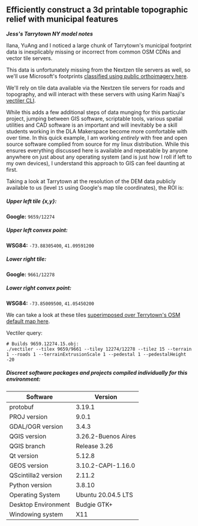 ## Efficiently construct a 3d printable topographic relief with municipal features

***Jess's Tarrytown NY model notes***


Ilana, YuAng and I noticed a large chunk of Tarrytown's municipal footprint data is inexplicably missing or incorrect from common OSM CDNs and vector tile servers.

This data is unfortunately missing from the Nextzen tile servers as well, so we'll use Microsoft's  footprints [classified using public orthoimagery here](https://github.com/Microsoft/USBuildingFootprints).

We'll rely on tile data available via the Nextzen tile servers for roads and topography, and will interact with these servers with using Karim Naaji's [vectiler CLI](https://github.com/karimnaaji/vectiler).  

While this adds a few additional steps of data munging for this particular project, jumping between GIS software, scriptable tools, various spatial utilities and CAD software is an important and will inevitably be a skill students working in the DLA Makerspace become more comfortable with over time.  In this quick example, I am working *entirely* with free and open source software complied from source for my linux distribution.  While this ensures everything discussed here is available and repeatable by anyone anywhere on just about any operating system (and is just how I roll if left to my own devices), I understand this approach to GIS can feel daunting at first.  


Taking a look at Tarrytown at the resolution of the DEM data publicly available to us (level `15` using Google's map tile coordinates), the ROI is:

##### Upper left tile {x,y}:
**Google:** `9659/12274`
##### Upper left convex point:
**WSG84:** `-73.88305400`, `41.09591200`

##### Lower right tile:
**Google:** `9661/12278`  
##### Lower right convex point:
**WSG84:** `-73.85009500`, `41.05450200`

We can take a look at these tiles [superimposed over Terrytown's OSM default map here](https://www.maptiler.com/google-maps-coordinates-tile-bounds-projection/#13/-73.85/41.07).

Vectiler query:
```
# Builds 9659.12274.15.obj:
./vectiler --tilex 9659/9661 --tiley 12274/12278 --tilez 15 --terrain 1 --roads 1 --terrainExtrusionScale 1 --pedestal 1 --pedestalHeight -20
```


#####  Discreet software packages and projects compiled individually for this environment:

|Software|Version|
|-|-|
|protobuf|3.19.1|
|PROJ version|9.0.1|
|GDAL/OGR version|3.4.3|
|QGIS version |3.26.2-Buenos Aires|
|QGIS branch| Release 3.26|
|Qt version|5.12.8|
|GEOS version|3.10.2-CAPI-1.16.0|
|QScintilla2 version|2.11.2|
|Python version|3.8.10|
|Operating System|Ubuntu 20.04.5 LTS|
|Desktop Environment|Budgie GTK+|
|Windowing system|X11|
